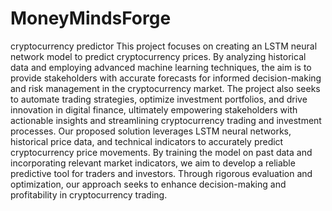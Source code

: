 # MoneyMindsForge
cryptocurrency predictor
This project focuses on creating an LSTM neural network model to predict cryptocurrency prices. By analyzing historical data and employing advanced machine learning techniques, the aim is to provide stakeholders with accurate forecasts for informed decision-making and risk management in the cryptocurrency market. The project also seeks to automate trading strategies, optimize investment portfolios, and drive innovation in digital finance, ultimately empowering stakeholders with actionable insights and streamlining cryptocurrency trading and investment processes.
Our proposed solution leverages LSTM neural networks, historical price data, and technical indicators to accurately predict cryptocurrency price movements. By training the model on past data and incorporating relevant market indicators, we aim to develop a reliable predictive tool for traders and investors. Through rigorous evaluation and optimization, our approach seeks to enhance decision-making and profitability in cryptocurrency trading.
